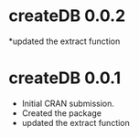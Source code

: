 # createDB 0.0.2
*updated the extract function

# createDB 0.0.1

* Initial CRAN submission.
* Created the package
* updated the extract function
